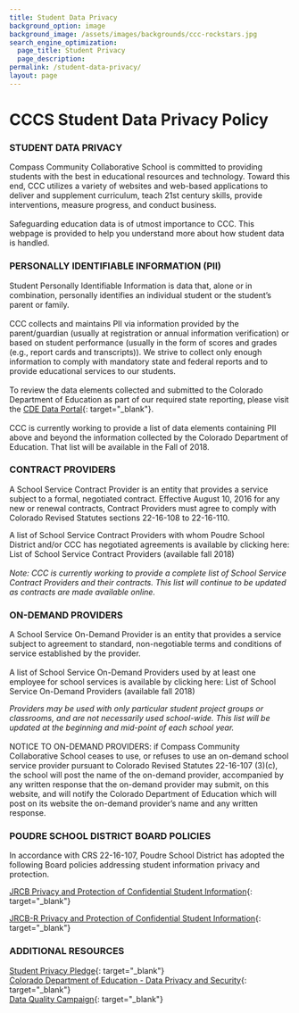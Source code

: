 ```yaml
---
title: Student Data Privacy
background_option: image
background_image: /assets/images/backgrounds/ccc-rockstars.jpg
search_engine_optimization:
  page_title: Student Privacy
  page_description:
permalink: /student-data-privacy/
layout: page
---
```


# CCCS Student Data Privacy Policy

### STUDENT DATA PRIVACY

Compass Community Collaborative School is committed to providing students with the best in educational resources and technology. Toward this end, CCC utilizes a variety of websites and web-based applications to deliver and supplement curriculum, teach 21st century skills, provide interventions, measure progress, and conduct business.<br><br>Safeguarding education data is of utmost importance to CCC. This webpage is provided to help you understand more about how student data is handled.

### PERSONALLY IDENTIFIABLE INFORMATION (PII)

Student Personally Identifiable Information is data that, alone or in combination, personally identifies an individual student or the student’s parent or family.<br><br>CCC collects and maintains PII via information provided by the parent/guardian (usually at registration or annual information verification) or based on student performance (usually in the form of scores and grades (e.g., report cards and transcripts)). We strive to collect only enough information to comply with mandatory state and federal reports and to provide educational services to our students.<br><br>To review the data elements collected and submitted to the Colorado Department of Education as part of our required state reporting, please visit the&nbsp;[CDE Data Portal](http://www.eddataportal.info/cde){: target="_blank"}.<br><br>CCC is currently working to provide a list of data elements containing PII above and beyond the information collected by the Colorado Department of Education. That list will be available in the Fall of 2018.

### CONTRACT PROVIDERS

A School Service Contract Provider is an entity that provides a service subject to a formal, negotiated contract. Effective August 10, 2016 for any new or renewal contracts, Contract Providers must agree to comply with Colorado Revised Statutes sections 22-16-108 to 22-16-110.&nbsp;

A list of School Service Contract Providers with whom Poudre School District and/or CCC has negotiated agreements is available by clicking here: List of School Service Contract Providers (available fall 2018)<br><br>*Note: CCC is currently working to provide a complete list of School Service Contract Providers and their contracts. This list will continue to be updated as contracts are made available online.*

### ON-DEMAND PROVIDERS

A School Service On-Demand Provider is an entity that provides a service subject to agreement to standard, non-negotiable terms and conditions of service established by the provider.<br><br>A list of School Service On-Demand Providers used by at least one employee for school services is available by clicking here: List of School Service On-Demand Providers (available fall 2018)

*Providers may be used with only particular student project groups or classrooms, and are not necessarily used school-wide. This list will be updated at the beginning and mid-point of each school year.*<br><br>NOTICE TO ON-DEMAND PROVIDERS: if Compass Community Collaborative School ceases to use, or refuses to use an on-demand school service provider pursuant to Colorado Revised Statutes 22-16-107 (3)(c), the school will post the name of the on-demand provider, accompanied by any written response that the on-demand provider may submit, on this website, and will notify the Colorado Department of Education which will post on its website the on-demand provider’s name and any written response.

### POUDRE SCHOOL DISTRICT BOARD POLICIES

In accordance with CRS 22-16-107, Poudre School District has adopted the following Board policies addressing student information privacy and protection.

[JRCB Privacy and Protection of Confidential Student Information](https://9eb1bb01-a-23acab0d-s-sites.googlegroups.com/a/weldre4.k12.co.us/board-of-education/section-j-students/JRCB?attachauth=ANoY7coJdh7sOXETLASZjmVAA29JYhhFhDw0EDwCHlK6RARyeB-U96JDdUGPogYrWLtw98tomNKe45yNPBaR7Qtc0qCEZOdsv6UQJp6NfbGnRsczCiGonWAFeZfBc9i2PxAOcgA-jsmazy8mv4ytnAPjhmoLymSy5LfQps_1VfacUB6LEMOTmQqb_BWyuVbYWceK7fPzwLOinVvYOdOAevTL8xPL2_hau7-MM-IwvsKLVCDjH_jUuUE%3D&amp;attredirects=1){: target="_blank"}

[JRCB-R Privacy and Protection of Confidential Student Information](https://9eb1bb01-a-23acab0d-s-sites.googlegroups.com/a/weldre4.k12.co.us/board-of-education/section-j-students/JRCB-R?attachauth=ANoY7coblJ0i7rW0JWRHmefj-UCJplr-G2o_mDeRDdL5l2ImWSlhSQHADIUOFZj78e2naqq9mcFANefH24shFj1990tDljuCmpzKUok0T2J8HB-a7lXW7ZrEgX3DbtDZu6UnAz-esSsjZ2KP_1KK70nzZ1hKtm9NsbFSTq3xtri6Dz2-GcRCcx-mUleK8g8BRmhVNt_scihmf6JBUBKQs5w8PXpsHEkCMMdPhcWqAebERh4GVcawpHmzQU_4sTdnQ24P0E4hd79M&amp;attredirects=1){: target="_blank"}

### ADDITIONAL RESOURCES

[Student Privacy Pledge](https://studentprivacypledge.org/privacy-pledge/){: target="_blank"}<br>[Colorado Department of Education - Data Privacy and Security](https://www.cde.state.co.us/dataprivacyandsecurity/parentinfo){: target="_blank"}<br>[Data Quality Campaign](https://dataqualitycampaign.org/){: target="_blank"}

&nbsp;